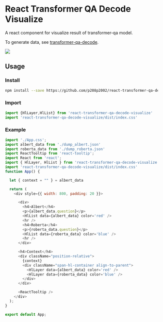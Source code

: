 # React Transformer QA Decode Visualize
A react component for visualize result of transformer-qa model.

To generate data, see [transformer-qa-decode](https://github.com/p208p2002/transformer-qa-decode).

![](assets/images/screenshot.png)

## Usage
### Install
```sh
npm install --save https://github.com/p208p2002/react-transformer-qa-decode-visualize.git
```
### Import
```js
import {HlLayer,HlList} from 'react-transformer-qa-decode-visualize'
import 'react-transformer-qa-decode-visualize/dist/index.css'
```

### Example
```js
import './App.css';
import albert_data from './dump_albert.json'
import roberta_data from './dump_roberta.json'
import ReactTooltip from 'react-tooltip';
import React from 'react';
import { HlLayer, HlList } from 'react-transformer-qa-decode-visualize'
import 'react-transformer-qa-decode-visualize/dist/index.css'
function App() {

  let { context = "" } = albert_data

  return (
    <div style={{ width: 800, padding: 20 }}>

      <div>
        <h4>Albert</h4>
        <p>{albert_data.question}</p>
        <HlList data={albert_data} color='red' />
        <hr />
        <h4>Roberta</h4>
        <p>{roberta_data.question}</p>
        <HlList data={roberta_data} color='blue' />
        <hr />
      </div>

      <h4>Context</h4>
      <div className="position-relative">
        {context}
        <div className="span-hl-container align-to-parent">
          <HlLayer data={albert_data} color='red' />
          <HlLayer data={roberta_data} color='blue' />
        </div>
      </div>

      <ReactTooltip />
    </div>
  );
}

export default App;
```